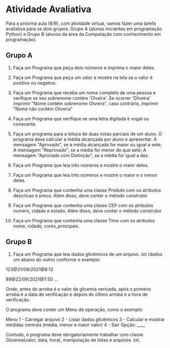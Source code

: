 # Atividade Avaliativa
Para a próxima aula (8/9), com atividade virtual, vamos fazer uma tarefa avaliativa para os dois grupos. 
Grupo A (alunos iniciantes em programação Python) e Grupo B (alunos da área da Computação com conhecimento em programação).


## Grupo A

1. Faça um Programa que peça dois números e imprima o maior deles.
2. Faça um Programa que peça um valor e mostre na tela se o valor é positivo ou negativo.
3. Faça um Programa que receba um nome completo de uma pessoa e verifique se seu sobrenome contém 'Olveira'.
   Se ocorrer 'Oliveira' imprimir "Nome contém sobrenome Oliveira", caso contrário, imprimir "Nome não contém Oliveira"
4. Faça um Programa que verifique se uma letra digitada é vogal ou consoante.
5. Faça um programa para a leitura de duas notas parciais de um aluno. O programa deve calcular a média alcançada por aluno e apresentar:
    A mensagem "Aprovado", se a média alcançada for maior ou igual a sete;
    A mensagem "Reprovado", se a média for menor do que sete;
    A mensagem "Aprovado com Distinção", se a média for igual a dez. 

6. Faça um Programa que leia três números e mostre o maior deles.
7. Faça um Programa que leia três números e mostre o maior e o menor deles.
8. Faça um Programa que contenha uma classe Produto com os atributos descricao e preco. Além disso, deve conter o método construtor
9. Faça um Programa que contenha uma classe CEP com os atributos numero, cidade e estado. Além disso, deve conter o método construtor
10. Faça um Programa que contenha uma classe Time com os atributos nome, cidade, cores_principais.

## Grupo B

1. Faça um Programa que leia dados glicêmicos de um arquivo .txt (dados um abaixo do outro) conforme o exemplo:

123@21/09/2021@8:12

89@22/09/2021@7:50
...


Onde, antes do arroba é o valor da glicemia vericada, após o primeiro arroba é a data de verificação e depois do último arroba é a hora de verificação.

O programa deve conter um Menu de operação, como o exemplo:

Menu
1 - Carregar arquivo
2 - Listar dados glicêmicos
3 - Calcular e mostrar medidas centrais (média, menor e maior valor)
4 - Sair
Opção: ____

Contudo, o programa deve obrigatoriamente trabalhar com classe Glicemia(valor, data, hora), manipulação de listas e arquivos .txt.
